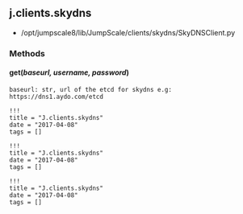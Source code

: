 <!-- toc -->
## j.clients.skydns

- /opt/jumpscale8/lib/JumpScale/clients/skydns/SkyDNSClient.py

### Methods

#### get(*baseurl, username, password*) 

```
baseurl: str, url of the etcd for skydns e.g: https://dns1.aydo.com/etcd

```


```
!!!
title = "J.clients.skydns"
date = "2017-04-08"
tags = []
```

```
!!!
title = "J.clients.skydns"
date = "2017-04-08"
tags = []
```

```
!!!
title = "J.clients.skydns"
date = "2017-04-08"
tags = []
```
